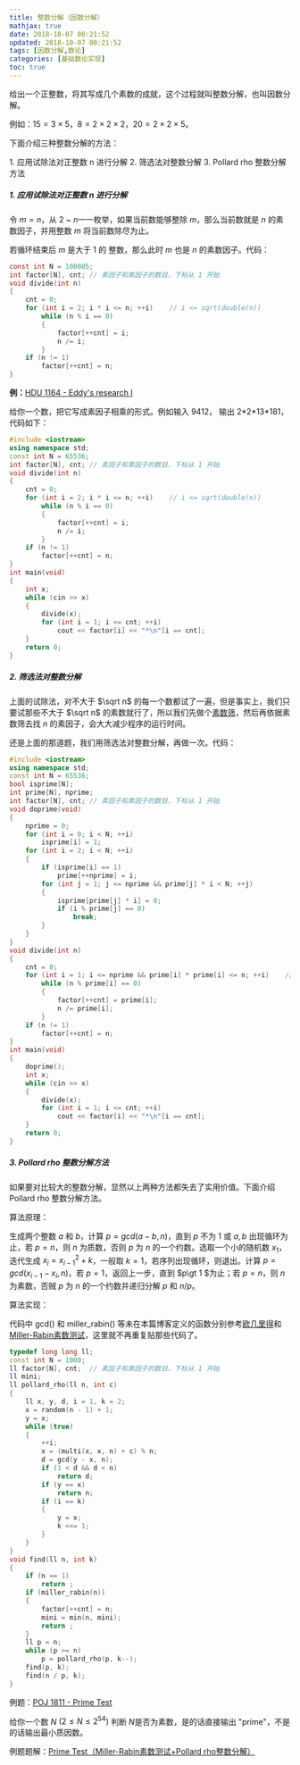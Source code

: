 ```yaml
---
title: 整数分解（因数分解）
mathjax: true
date: 2018-10-07 00:21:52
updated: 2018-10-07 00:21:52
tags: [因数分解,数论]
categories: [基础数论实现]
toc: true
---
```



给出一个正整数，将其写成几个素数的成就，这个过程就叫整数分解，也叫因数分解。

例如：$15=3\times5$，$8=2\times 2\times 2$，$20=2\times 2\times 5$。

下面介绍三种整数分解的方法：

1\. 应用试除法对正整数 n 进行分解
2\. 筛选法对整数分解
3\. Pollard rho 整数分解方法
<!--more-->



##### 1. 应用试除法对正整数 n 进行分解

令 $m=n$，从 $2$ ~ $n$一一枚举，如果当前数能够整除 $m$，那么当前数就是 $n$ 的素数因子，并用整数 $m$ 将当前数除尽为止。

若循环结束后 $m$ 是大于 $1$ 的 整数，那么此时 $m$ 也是 $n$ 的素数因子。代码：

```c
const int N = 100005;
int factor[N], cnt;	// 素因子和素因子的数目，下标从 1 开始
void divide(int n)
{
    cnt = 0;
    for (int i = 2; i * i <= n; ++i)    // i <= sqrt(double(n))
        while (n % i == 0)
        {
            factor[++cnt] = i;
            n /= i;
        }
    if (n != 1)
        factor[++cnt] = n;
}
```

**例：**[HDU 1164 - Eddy's research I](http://acm.hdu.edu.cn/showproblem.php?pid=1164)

给你一个数，把它写成素因子相乘的形式。例如输入 9412， 输出 2\*2\*13\*181，代码如下：

```cpp
#include <iostream>
using namespace std;
const int N = 65536;
int factor[N], cnt;	// 素因子和素因子的数目，下标从 1 开始
void divide(int n)
{
    cnt = 0;
    for (int i = 2; i * i <= n; ++i)    // i <= sqrt(double(n))
        while (n % i == 0)
        {
            factor[++cnt] = i;
            n /= i;
        }
    if (n != 1)
        factor[++cnt] = n;
}
int main(void)
{
    int x;
    while (cin >> x)
    {
        divide(x);
        for (int i = 1; i <= cnt; ++i)
            cout << factor[i] << "*\n"[i == cnt];
    }
    return 0;
}
```



##### 2. 筛选法对整数分解

上面的试除法，对不大于 $\sqrt n$ 的每一个数都试了一遍，但是事实上，我们只要试那些不大于 $\sqrt n$ 的素数就行了，所以我们先做个[素数筛](https://gukaifeng.me/2018/09/06/%E7%B4%A0%E6%95%B0%E6%B5%8B%E8%AF%95/)，然后再依据素数筛去找 $n$ 的素因子，会大大减少程序的运行时间。

还是上面的那道题，我们用筛选法对整数分解，再做一次。代码：

```cpp
#include <iostream>
using namespace std;
const int N = 65536;
bool isprime[N];
int prime[N], nprime;
int factor[N], cnt;	// 素因子和素因子的数目，下标从 1 开始
void doprime(void)
{
    nprime = 0;
    for (int i = 0; i < N; ++i)
        isprime[i] = 1;
    for (int i = 2; i < N; ++i)
    {
        if (isprime[i] == 1)
            prime[++nprime] = i;
        for (int j = 1; j <= nprime && prime[j] * i < N; ++j)
        {
            isprime[prime[j] * i] = 0;
            if (i % prime[j] == 0)
                break;
        }
    }
}
void divide(int n)
{
    cnt = 0;
    for (int i = 1; i <= nprime && prime[i] * prime[i] <= n; ++i)    // i <= sqrt(double(n))
        while (n % prime[i] == 0)
        {
            factor[++cnt] = prime[i];
            n /= prime[i];
        }
    if (n != 1)
        factor[++cnt] = n;
}
int main(void)
{
    doprime();
    int x;
    while (cin >> x)
    {
        divide(x);
        for (int i = 1; i <= cnt; ++i)
            cout << factor[i] << "*\n"[i == cnt];
    }
    return 0;
}
```



##### 3. Pollard rho 整数分解方法

如果要对比较大的整数分解，显然以上两种方法都失去了实用价值。下面介绍 Pollard rho 整数分解方法。

算法原理：

生成两个整数 $a$ 和 $b$，计算 $p=gcd(a-b,n)$，直到 $p$ 不为 $1$ 或 $a,b$ 出现循环为止，若  $p=n$，则 $n$ 为质数，否则 $p$ 为 $n$ 的一个约数。选取一个小的随机数 $x_1$，迭代生成 $x_i=x_{i-1}^2+k$，一般取 $k=1$，若序列出现循环，则退出。计算 $p=gcd(x_{i-1}-x_i,n)$，若 $p=1$，返回上一步，直到 $p\gt 1 $为止；若 $p=n$，则 $n$ 为素数，否贼 $p$ 为 $n$ 的一个约数并递归分解 $p$ 和 $n/p$。

算法实现：

代码中 gcd() 和 miller\_rabin() 等未在本篇博客定义的函数分别参考[欧几里得](https://gukaifeng.me/2018/08/31/欧几里得/)和[Miller-Rabin素数测试](https://gukaifeng.me/2018/09/06/%E7%B4%A0%E6%95%B0%E6%B5%8B%E8%AF%95/#4-Miller-Rabin%E7%B4%A0%E6%95%B0%E6%B5%8B%E8%AF%95)，这里就不再重复贴那些代码了。

```cpp
typedef long long ll;
const int N = 1000;
ll factor[N], cnt;	// 素因子和素因子的数目，下标从 1 开始
ll mini;
ll pollard_rho(ll n, int c)
{
    ll x, y, d, i = 1, k = 2;
    x = random(n - 1) + 1;
    y = x;
    while (true)
    {
        ++i;
        x = (multi(x, x, n) + c) % n;
        d = gcd(y - x, n);
        if (1 < d && d < n)
            return d;
        if (y == x)
         	return n;
        if (i == k)
        {
            y = x;
            k <<= 1;
		}
    }
}
void find(ll n, int k)
{
    if (n == 1)
        return ;
    if (miller_rabin(n))
    {
        factor[++cnt] = n;
		mini = min(n, mini);
        return ;
    }
    ll p = n;
    while (p >= n)
        p = pollard_rho(p, k--);
    find(p, k);
    find(n / p, k);
}
```

例题：[POJ 1811 - Prime Test](http://poj.org/problem?id=1811)

给你一个数 $N$ $(2\leqslant N\leqslant 2^{54})$ 判断 $N$是否为素数，是的话直接输出 "prime"，不是的话输出最小质因数。

例题题解：[Prime Test（Miller-Rabin素数测试+Pollard rho整数分解）](https://gukaifeng.me/2018/10/07/Prime-Test%EF%BC%88Miller-Rabin%E7%B4%A0%E6%95%B0%E6%B5%8B%E8%AF%95-Pollard-rho%E6%95%B4%E6%95%B0%E5%88%86%E8%A7%A3%EF%BC%89/)